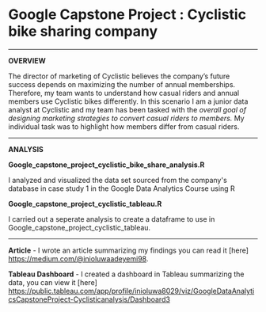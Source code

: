 # Google Capstone Project : Cyclistic bike sharing company

****
**OVERVIEW**

The director of marketing of Cyclistic believes the company’s future success depends on maximizing the number of annual memberships. Therefore, my team wants to understand how casual riders and annual members use Cyclistic bikes differently.
In this scenario I am a junior data analyst at Cyclistic and my team has been tasked with the *overall goal of designing marketing strategies to convert casual riders to members.* My individual task was to highlight how members differ from casual riders.
****
**ANALYSIS**

**Google_capstone_project_cyclistic_bike_share_analysis.R**

I analyzed and visualized the data set sourced from the company's database in case study 1 in the Google Data Analytics Course using R

**Google_capstone_project_cyclistic_tableau.R**

I carried out a seperate analysis to create a dataframe to use in Google_capstone_project_cyclistic_tableau.
****
**Article** - I wrote an article summarizing my findings you can read it [here] https://medium.com/@inioluwaadeyemi98.

**Tableau Dashboard** - I created a dashboard in Tableau summarizing the data, you can view it [here] https://public.tableau.com/app/profile/inioluwa8029/viz/GoogleDataAnalyticsCapstoneProject-Cyclisticanalysis/Dashboard3
